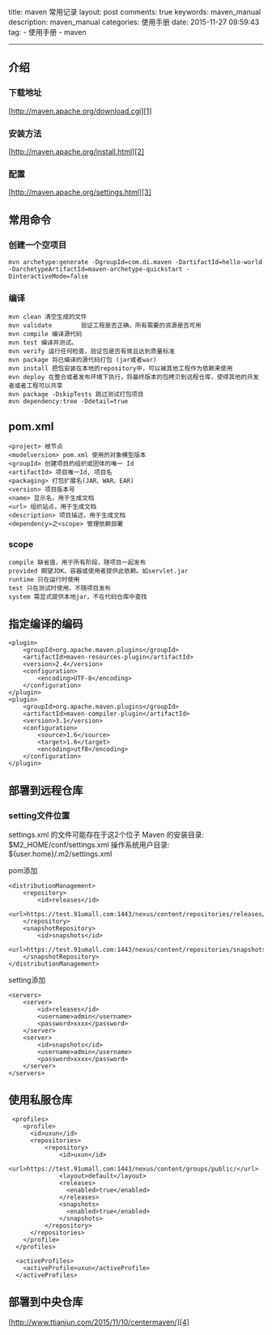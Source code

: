title: maven 常用记录
layout: post
comments: true
keywords: maven\_manual
description: maven\_manual
categories: 使用手册
date: 2015-11-27 09:59:43
tag: 
	- 使用手册
	- maven

---

## 介绍
### 下载地址
[http://maven.apache.org/download.cgi][1]
### 安装方法
[http://maven.apache.org/install.html][2]
### 配置
[http://maven.apache.org/settings.html][3]

<!--more -->

## 常用命令
### 创建一个空项目
```
mvn archetype:generate -DgroupId=com.di.maven -DartifactId=hello-world -DarchetypeArtifactId=maven-archetype-quickstart -DinteractiveMode=false
```
### 编译
```
mvn clean 清空生成的文件
mvn validate        验证工程是否正确，所有需要的资源是否可用
mvn compile 编译源代码  
mvn test 编译并测试。
mvn verify 运行任何检查，验证包是否有效且达到质量标准
mvn package 将已编译的源代码打包 (jar或者war)
mvn install 把包安装在本地的repository中，可以被其他工程作为依赖来使用
mvn deploy 在整合或者发布环境下执行，将最终版本的包拷贝到远程仓库，使得其他的开发者或者工程可以共享
mvn package -DskipTests 跳过测试打包项目
mvn dependency:tree -Ddetail=true
```

## pom.xml
```
<project> 根节点
<modelversion> pom.xml 使用的对象模型版本
<groupId> 创建项目的组织或团体的唯一 Id
<artifactId> 项目唯一Id, 项目名
<packaging> 打包扩展名(JAR、WAR、EAR)
<version> 项目版本号
<name> 显示名，用于生成文档
<url> 组织站点，用于生成文档
<description> 项目描述，用于生成文档
<dependency>之<scope> 管理依赖部署
```
### scope
```
compile 缺省值，用于所有阶段，随项目一起发布
provided 期望JDK、容器或使用者提供此依赖。如servlet.jar
runtime 只在运行时使用
test 只在测试时使用，不随项目发布
system 需显式提供本地jar，不在代码仓库中查找
```
## 指定编译的编码
```
<plugin>
	<groupId>org.apache.maven.plugins</groupId>
	<artifactId>maven-resources-plugin</artifactId>
	<version>2.4</version>
	<configuration>
	    <encoding>UTF-8</encoding>
	</configuration>
</plugin>
<plugin>
	<groupId>org.apache.maven.plugins</groupId>
	<artifactId>maven-compiler-plugin</artifactId>
	<version>3.1</version>
	<configuration>
	    <source>1.6</source>
	    <target>1.6</target>
	    <encoding>utf8</encoding>
	</configuration>
</plugin>
```


## 部署到远程仓库

### setting文件位置

settings.xml 的文件可能存在于这2个位子
Maven 的安装目录: $M2\_HOME/conf/settings.xml
操作系统用户目录: ${user.home}/.m2/settings.xml

pom添加
```
<distributionManagement>
	<repository>
	    <id>releases</id>
	    <url>https://test.91umall.com:1443/nexus/content/repositories/releases/</url>
	</repository>
	<snapshotRepository>
	    <id>snapshots</id>
	    <url>https://test.91umall.com:1443/nexus/content/repositories/snapshots/</url>
	</snapshotRepository>
</distributionManagement>
```
setting添加
```
<servers>
	<server>
	    <id>releases</id>
	    <username>admin</username>
	    <password>xxxx</password>
	</server>
	<server>
	    <id>snapshots</id>
	    <username>admin</username>
	    <password>xxxx</password>
	</server>
</servers>
```
## 使用私服仓库
```
 <profiles>
	<profile>
	  <id>uxun</id>
	  <repositories>
	      <repository>
	          <id>uxun</id>
	          <url>https://test.91umall.com:1443/nexus/content/groups/public/</url>
	          <layout>default</layout>
	          <releases>
	            <enabled>true</enabled>
	          </releases>
	          <snapshots>
	            <enabled>true</enabled>
	          </snapshots>
	      </repository>
	  </repositories>
	</profile>
  </profiles>

  <activeProfiles>  
    <activeProfile>uxun</activeProfile>
  </activeProfiles>
  ```

## 部署到中央仓库
[http://www.ttianjun.com/2015/11/10/centermaven/][4]

[1]:	http://maven.apache.org/download.cgi
[2]:	http://maven.apache.org/install.html
[3]:	http://maven.apache.org/settings.html
[4]:	http://www.ttianjun.com/2015/11/10/centermaven/